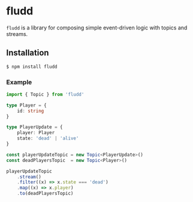 # fludd

`fludd` is a library for composing simple event-driven logic with topics and streams.

## Installation

```sh
$ npm install fludd
```

### Example

```ts
import { Topic } from 'fludd'

type Player = {
    id: string
}

type PlayerUpdate = {
    player: Player
    state: 'dead' | 'alive'
}

const playerUpdateTopic = new Topic<PlayerUpdate>()
const deadPlayersTopic  = new Topic<Player>()

playerUpdateTopic
    .stream()
    .filter((x) => x.state === 'dead')
    .map((x) => x.player)
    .to(deadPlayersTopic)
```